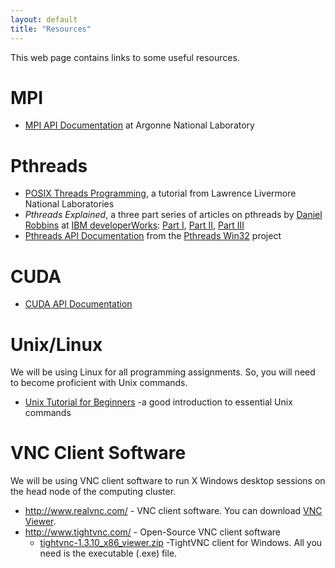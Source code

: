 ```yaml
---
layout: default
title: "Resources"
---
```


This web page contains links to some useful resources.

MPI
===

-   [MPI API Documentation](http://www.mcs.anl.gov/research/projects/mpi/www/www3/) at Argonne National Laboratory

Pthreads
========

-   [POSIX Threads Programming](https://computing.llnl.gov/tutorials/pthreads/), a tutorial from Lawrence Livermore National Laboratories
-   *Pthreads Explained*, a three part series of articles on pthreads by [Daniel Robbins](http://blog.funtoo.org/) at [IBM developerWorks](http://www.ibm.com/developerworks/): [Part I](http://www.ibm.com/developerworks/linux/library/l-posix1.html), [Part II](http://www.ibm.com/developerworks/linux/library/l-posix2/), [Part III](http://www.ibm.com/developerworks/linux/library/l-posix3/)
-   [Pthreads API Documentation](http://sourceware.org/pthreads-win32/manual/index.html) from the [Pthreads Win32](http://sourceware.org/pthreads-win32/) project

CUDA
====

-   [CUDA API Documentation](http://developer.download.nvidia.com/compute/cuda/2_3/toolkit/docs/online/group__CUDART.html)

Unix/Linux
==========

We will be using Linux for all programming assignments. So, you will need to become proficient with Unix commands.

-   [Unix Tutorial for Beginners](http://www.ee.surrey.ac.uk/Teaching/Unix/index.html) -a good introduction to essential Unix commands

VNC Client Software
===================

We will be using VNC client software to run X Windows desktop sessions on the head node of the computing cluster.

-   <http://www.realvnc.com/> - VNC client software. You can download [VNC Viewer](https://www.realvnc.com/download/viewer/).
-   <http://www.tightvnc.com/> - Open-Source VNC client software
    -   [tightvnc-1.3.10\_x86\_viewer.zip](resources/tightvnc-1.3.10_x86_viewer.zip) -TightVNC client for Windows. All you need is the executable (.exe) file.

